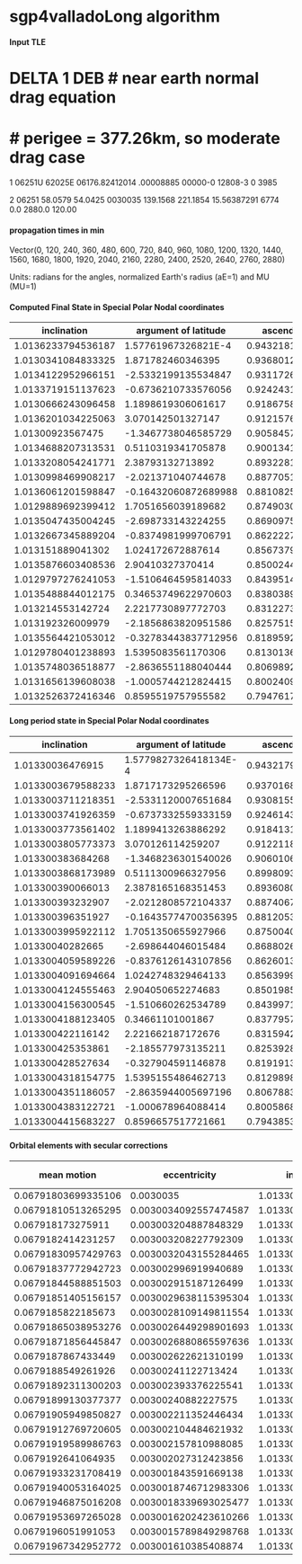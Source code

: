 # sgp4valladoLong algorithm



#### Input TLE

  #   DELTA 1 DEB         # near earth normal drag equation

  #                       # perigee = 377.26km, so moderate drag case

  1 06251U 62025E   06176.82412014  .00008885  00000-0  12808-3 0  3985

  2 06251  58.0579  54.0425 0030035 139.1568 221.1854 15.56387291  6774      0.0      2880.0        120.00



#### propagation times in min 
Vector(0, 120, 240, 360, 480, 600, 720, 840, 960, 1080, 1200, 1320, 1440, 1560, 1680, 1800, 1920, 2040, 2160, 2280, 2400, 2520, 2640, 2760, 2880)



Units: radians for the angles, normalized Earth's radius (aE=1) and MU (MU=1)


#### Computed Final State in Special Polar Nodal coordinates

| inclination | argument of latitude | ascending node | radial distance (aE=1) | radial velocity | `Θ/r` 
| ----------- | -------------------  | -------------- | ---------------------- | --------------- | ----- 
|1.0136233794536187|1.57761967326821E-4|0.943218117574206|1.0650495265459037|-0.0028149450236086395|0.9682418017838236|
|1.0130341084833325|1.871782460346395|0.9368012916192331|1.0586526689548432|-0.0010873189549301032|0.9731725288099295|
|1.0134122952966151|-2.5332199135534847|0.9311726646258229|1.0622757957503648|0.003251445231643351|0.9704406757000713|
|1.0133719151137623|-0.6736210733576056|0.9242431690414977|1.066309207083786|-4.769426151902766E-4|0.9667066834936482|
|1.0130666243096458|1.1898619306061617|0.9186758423142233|1.0603795254051398|-0.0033325079291995044|0.9716369696055683|
|1.0136201034225063|3.070142501327147|0.9121576543017834|1.05998199942386|0.002669874963773353|0.9728637428012957|
|1.01300923567475|-1.3467738046585729|0.9058457426768609|1.0658030930247815|0.001701839996749503|0.9666016461667536|
|1.0134688207313531|0.5110319341705878|0.9001341365226333|1.0631848011575034|-0.003802039461321163|0.9696972205656805|
|1.0133208054241771|2.38793132713892|0.8932281362550824|1.0586013543174557|8.233109680722819E-4|0.9736646267416325|
|1.0130998469908217|-2.021371040744678|0.8877051274824863|1.0639876763913887|0.0029617725026220136|0.9683912288917639|
|1.0136061201598847|-0.16432060872689988|0.8810825078171526|1.0655448482573473|-0.002248835111615387|0.9677616952700148|
|1.0129889692399412|1.7051656039189682|0.8749030061254786|1.0589510481536666|-0.001773672536681745|0.972824606683003|
|1.0135047435004245|-2.698733143224255|0.8690975124821152|1.0616145302680313|0.00319325307746224|0.9711858787429182|
|1.0132667345889204|-0.8374981999706791|0.8622227457945721|1.0663240632471513|1.751673547526372E-4|0.9665267057947046|
|1.013151889041302|1.024172672887614|0.8567379830828615|1.0610793025499992|-0.003656928062960445|0.971125562748031|
|1.0135876603408536|2.90410327370414|0.8500244298445672|1.0594891195447027|0.0022778157081091302|0.9732624613459658|
|1.0129797276241053|-1.5106464595814033|0.8439514632917218|1.065396591880053|0.002145125839955491|0.9669214899461301|
|1.0135488844012175|0.34653749622970603|0.8380389575545425|1.0639098514906473|-0.0035504676316298455|0.9691576003173767|
|1.013214553142724|2.2217730897772703|0.831227302041682|1.0585171663178607|1.5541580232205713E-4|0.973573070568374|
|1.013192326009979|-2.1856863820951586|0.825751523913692|1.0633572665714515|0.0031166244450848606|0.9691060403983434|
|1.0135564421053012|-0.32783443837712956|0.8189592118048451|1.0659179535458292|-0.0016224331971858926|0.9673425853742978|
|1.0129780401238893|1.5395083561170306|0.8130136535941717|1.0593770385268335|-0.0023984325880130977|0.9724130185794676|
|1.0135748036518877|-2.8636551188040444|0.8069892645722216|1.060980696961195|0.003047837090805397|0.9718719514843625|
|1.0131656139608038|-1.0005744212824415|0.8002409195087063|1.0662107926468558|7.894514007737399E-4|0.9664691868064686|
|1.0132526372416346|0.8595519757955582|0.7947617836187362|1.0618226890607851|-0.0038325086346510276|0.9705991233185737|


#### Long period state in Special Polar Nodal coordinates

| inclination | argument of latitude | ascending node | radial distance (aE=1) | radial velocity | `Θ/r` 
| ----------- | -------------------  | -------------- | ---------------------- | --------------- | ----- 
|1.01330036476915|1.5779827326418134E-4|0.9432179974418186|1.064743280195909|-0.002814839265503523|0.96801857929996|
|1.0133003679588233|1.8717173295266596|0.9370168023991049|1.058681810148351|-0.0012770431421689234|0.9735606377713948|
|1.0133003711218351|-2.5331120007651684|0.9308155929773668|1.062089747794289|0.0035657921601667474|0.9704364453043308|
|1.0133003741926359|-0.6737332559333159|0.924614368950812|1.06614562763496|-8.037274272550436E-4|0.9667443481185134|
|1.0133003773561402|1.1899413263886292|0.9184131303282913|1.0603900062688423|-0.0031012300802997256|0.9719913561934246|
|1.0133003805773373|3.070126114259207|0.912211877322558|1.0596782066185781|0.0026221398446425242|0.972643935729907|
|1.013300383684268|-1.3468236301540026|0.9060106098076781|1.065845542630199|0.0015566995244409379|0.9670155767197901|
|1.0133003868173989|0.5111300966327956|0.89980932763998|1.062966555918105|-0.0035160944664909717|0.9696343658139462|
|1.013300390066013|2.3878165168351453|0.8936080310300036|1.0584676971304787|4.888710779519006E-4|0.973755331548326|
|1.013300393232907|-2.0212808572104337|0.8874067200023474|1.0639788818548628|0.0032244752454873953|0.9687111669593158|
|1.013300396351927|-0.16435774700356395|0.8812053943246383|1.0652483638438865|-0.002357018169488753|0.9675564116388162|
|1.0133003995922112|1.7051350655927966|0.875004054116521|1.0590058047963449|-0.0018626301013677995|0.9732595802941787|
|1.01330040282665|-2.698644046015484|0.8688026995345032|1.0613760742220069|0.0034527916459010572|0.9710857736861257|
|1.0133004059589226|-0.8376126143107856|0.8626013303688956|1.0662202305293627|-1.5811967734064415E-4|0.9666735229843578|
|1.0133004091694664|1.0242748329464133|0.8563999465890318|1.0610412967002114|-0.0033593374418331746|0.9713915283508406|
|1.0133004124555463|2.904050652274683|0.8501985484161786|1.0592038255776908|0.002124530270675049|0.9730763456872454|
|1.0133004156300545|-1.510660262534789|0.843997135759238|1.0654558613024492|0.0021049180291737232|0.9673660692737096|
|1.0133004188123405|0.34661101001867|0.8377957084436713|1.0636460719844214|-0.003336322915455931|0.9690117190101857|
|1.013300422116142|2.221662187172676|0.8315942666661565|1.0584438757130041|-1.6764216188677253E-4|0.9737740404866662|
|1.013300425353861|-2.185577973135211|0.8253928104874163|1.063296042194371|0.003432418561529572|0.9693300731558465|
|1.013300428527634|-0.327904591146878|0.8191913396696573|1.0656496558168638|-0.0018267875198140146|0.9671888737877765|
|1.0133004318154775|1.5395155486462713|0.8129898542992725|1.0594379681542871|-0.0023774808144168525|0.9728593668808971|
|1.0133004351186057|-2.8635944005697196|0.8067883545562726|1.0607025447331482|0.003224708827746205|0.9716991979450347|
|1.0133004383122721|-1.000678964088414|0.8005868402530888|1.066164415389564|4.8491892765451075E-4|0.9667209460296827|
|1.0133004415683227|0.8596657517721661|0.7943853113196152|1.0617273994761367|-0.003501079884740337|0.9707606047738724|


#### Orbital elements with secular corrections 

| mean motion | eccentricity | inclination | argument Of perigee | ascending node | mean anomaly | semimajor axis | atmospheric Drag | epoch time in days from jan 0 1950. 0 hr
| ----------- | -----------  | ----------- | ------------------- | -------------- | ------------ | -------------- | ---------        | --------------
|0.06791803699335106|0.0030035|1.0133015117936157|2.4287443365392454|0.9432195610090355|-2.4227718198389203|1.0623389334898996|1.2808E-4|20630.82412014017|
|0.06791810513265295|0.0030034092557474587|1.0133015117936157|2.431120431686099|0.9370183691273679|-0.556775036080706|1.0623382229572635|1.2808E-4|20630.82412014017|
|0.067918173275911|0.003003204887848329|1.0133015117936157|2.433439408549116|0.9308171627214712|1.3092870429149426|1.0623375123845624|1.2808E-4|20630.82412014017|
|0.0679182414231257|0.003003208227792309|1.0133015117936157|2.435743962551619|0.924615941791345|-3.107813584980125|1.062336801771791|1.2808E-4|20630.82412014017|
|0.06791830957429763|0.0030032043155284465|1.0133015117936157|2.438111261535198|0.9184147063369895|-1.2417834727734847|1.0623360911189437|1.2808E-4|20630.82412014017|
|0.06791837772942723|0.003002996919940689|1.0133015117936157|2.4404596703433383|0.9122134563584047|0.6242737079866695|1.0623353804260158|1.2808E-4|20630.82412014017|
|0.06791844588851503|0.003002915187126499|1.0133015117936157|2.442753802054701|0.9060121918555906|2.490393344696663|1.0623346696930023|1.2808E-4|20630.82412014017|
|0.06791851405156157|0.0030029638115395304|1.0133015117936157|2.445099426429841|0.8998109128285471|-1.9267156391086617|1.0623339589198977|1.2808E-4|20630.82412014017|
|0.0679185822185673|0.0030028109149811554|1.0133015117936157|2.4474702068414764|0.8936096192772743|-0.06065629196777411|1.0623332481066974|1.2808E-4|20630.82412014017|
|0.06791865038953276|0.0030026449298901693|1.0133015117936157|2.4497724254299014|0.8874083112017721|1.8054797972745784|1.062332537253396|1.2808E-4|20630.82412014017|
|0.06791871856445847|0.0030026880865597636|1.0133015117936157|2.452092555694019|0.8812069886020407|-2.6115791515848548|1.0623318263599884|1.2808E-4|20630.82412014017|
|0.0679187867433449|0.003002622621310199|1.0133015117936157|2.4544679639235194|0.87500565147808|-0.745499890001365|1.0623311154264699|1.2808E-4|20630.82412014017|
|0.0679188549261926|0.00300241122713424|1.0133015117936157|2.4567948579135823|0.8688042998298898|1.1206360675256057|1.0623304044528348|1.2808E-4|20630.82412014017|
|0.06791892311300203|0.003002393376225541|1.0133015117936157|2.459094964326869|0.8626029336574703|-3.296378312370837|1.0623296934390785|1.2808E-4|20630.82412014017|
|0.06791899130377377|0.00300240882227575|1.0133015117936157|2.4614571959123794|0.8564015529608217|-1.4302613276050256|1.0623289823851954|1.2808E-4|20630.82412014017|
|0.06791905949850827|0.003002211352446434|1.0133015117936157|2.463813115857439|0.8502001577399435|0.4358701519315814|1.0623282712911808|1.2808E-4|20630.82412014017|
|0.06791912769720605|0.003002104484621932|1.0133015117936157|2.4661075111650503|0.8439987479948361|2.302071339711632|1.0623275601570294|1.2808E-4|20630.82412014017|
|0.06791919589986763|0.003002157810988085|1.0133015117936157|2.4684460831166755|0.8377973237254993|-2.11494877225044|1.0623268489827364|1.2808E-4|20630.82412014017|
|0.0679192641064935|0.003002027312423856|1.0133015117936157|2.4708201128167664|0.8315958849319331|-0.24881085022410687|1.0623261377682964|1.2808E-4|20630.82412014017|
|0.06791933231708419|0.003001843591669138|1.0133015117936157|2.4731278443497122|0.8253944316141377|1.6174015550023502|1.0623254265137045|1.2808E-4|20630.82412014017|
|0.06791940053164025|0.0030018746712983306|1.0133015117936157|2.4754415025502245|0.819192963772113|-2.799569088109587|1.062324715218955|1.2808E-4|20630.82412014017|
|0.06791946875016208|0.0030018339693025477|1.0133015117936157|2.4778148216877596|0.812991481405859|-0.9334058989942529|1.0623240038840438|1.2808E-4|20630.82412014017|
|0.06791953697265028|0.0030016202423610266|1.0133015117936157|2.480149985391257|0.8067899845153754|0.9328036320157207|1.062323292508965|1.2808E-4|20630.82412014017|
|0.0679196051991053|0.0030015789849298768|1.0133015117936157|2.482446756786199|0.8005884731006628|2.799059742270886|1.062322581093714|1.2808E-4|20630.82412014017|
|0.06791967342952772|0.003001610385408874|1.0133015117936157|2.4848031148566103|0.7943869471617208|-1.6179208539164178|1.062321869638285|1.2808E-4|20630.82412014017|
